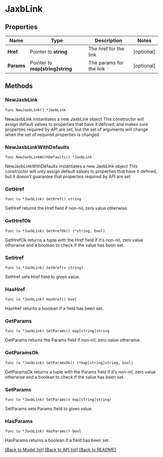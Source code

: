 # JaxbLink

## Properties

Name | Type | Description | Notes
------------ | ------------- | ------------- | -------------
**Href** | Pointer to **string** | The href for the link | [optional] 
**Params** | Pointer to **map[string]string** | The params for the link | [optional] 

## Methods

### NewJaxbLink

`func NewJaxbLink() *JaxbLink`

NewJaxbLink instantiates a new JaxbLink object
This constructor will assign default values to properties that have it defined,
and makes sure properties required by API are set, but the set of arguments
will change when the set of required properties is changed

### NewJaxbLinkWithDefaults

`func NewJaxbLinkWithDefaults() *JaxbLink`

NewJaxbLinkWithDefaults instantiates a new JaxbLink object
This constructor will only assign default values to properties that have it defined,
but it doesn't guarantee that properties required by API are set

### GetHref

`func (o *JaxbLink) GetHref() string`

GetHref returns the Href field if non-nil, zero value otherwise.

### GetHrefOk

`func (o *JaxbLink) GetHrefOk() (*string, bool)`

GetHrefOk returns a tuple with the Href field if it's non-nil, zero value otherwise
and a boolean to check if the value has been set.

### SetHref

`func (o *JaxbLink) SetHref(v string)`

SetHref sets Href field to given value.

### HasHref

`func (o *JaxbLink) HasHref() bool`

HasHref returns a boolean if a field has been set.

### GetParams

`func (o *JaxbLink) GetParams() map[string]string`

GetParams returns the Params field if non-nil, zero value otherwise.

### GetParamsOk

`func (o *JaxbLink) GetParamsOk() (*map[string]string, bool)`

GetParamsOk returns a tuple with the Params field if it's non-nil, zero value otherwise
and a boolean to check if the value has been set.

### SetParams

`func (o *JaxbLink) SetParams(v map[string]string)`

SetParams sets Params field to given value.

### HasParams

`func (o *JaxbLink) HasParams() bool`

HasParams returns a boolean if a field has been set.


[[Back to Model list]](../README.md#documentation-for-models) [[Back to API list]](../README.md#documentation-for-api-endpoints) [[Back to README]](../README.md)


